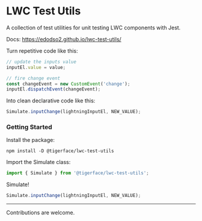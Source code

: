 # LWC Test Utils

A collection of test utilities for unit testing LWC components with Jest. 

Docs: https://edodso2.github.io/lwc-test-utils/

Turn repetitive code like this:
```JavaScript
// update the inputs value
inputEl.value = value;

// fire change event
const changeEvent = new CustomEvent('change');
inputEl.dispatchEvent(changeEvent);
```

Into clean declarative code like this:
```JavaScript
Simulate.inputChange(lightningInputEl, NEW_VALUE);
```

### Getting Started

Install the package:
```
npm install -D @tigerface/lwc-test-utils
```

Import the Simulate class:
```JavaScript
import { Simulate } from '@tigerface/lwc-test-utils';
```

Simulate!
```JavaScript
Simulate.inputChange(lightningInputEl, NEW_VALUE);
```

___

Contributions are welcome.
